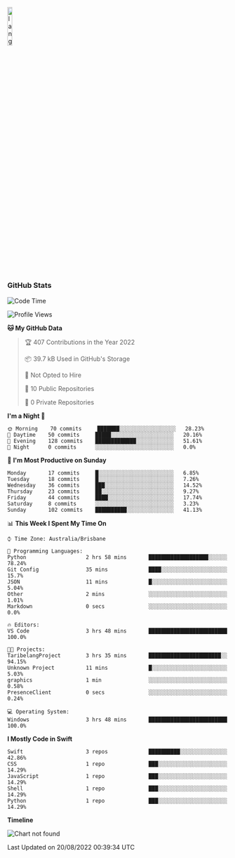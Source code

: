 <p align="left"><img width=15%" src="https://github.com/alansmathew/alansmathew/raw/master/lang.gif" alt="lang image here" /></p>

# <h3 align="left">GitHub Stats</h3>

<!--START_SECTION:waka-->
![Code Time](http://img.shields.io/badge/Code%20Time-9%20hrs%2031%20mins-blue)

![Profile Views](http://img.shields.io/badge/Profile%20Views-0-blue)

**🐱 My GitHub Data** 

> 🏆 407 Contributions in the Year 2022
 > 
> 📦 39.7 kB Used in GitHub's Storage 
 > 
> 🚫 Not Opted to Hire
 > 
> 📜 10 Public Repositories 
 > 
> 🔑 0 Private Repositories  
 > 
**I'm a Night 🦉** 

```text
🌞 Morning    70 commits     ███████░░░░░░░░░░░░░░░░░░   28.23% 
🌆 Daytime    50 commits     █████░░░░░░░░░░░░░░░░░░░░   20.16% 
🌃 Evening    128 commits    █████████████░░░░░░░░░░░░   51.61% 
🌙 Night      0 commits      ░░░░░░░░░░░░░░░░░░░░░░░░░   0.0%

```
📅 **I'm Most Productive on Sunday** 

```text
Monday       17 commits     █░░░░░░░░░░░░░░░░░░░░░░░░   6.85% 
Tuesday      18 commits     █░░░░░░░░░░░░░░░░░░░░░░░░   7.26% 
Wednesday    36 commits     ███░░░░░░░░░░░░░░░░░░░░░░   14.52% 
Thursday     23 commits     ██░░░░░░░░░░░░░░░░░░░░░░░   9.27% 
Friday       44 commits     ████░░░░░░░░░░░░░░░░░░░░░   17.74% 
Saturday     8 commits      ░░░░░░░░░░░░░░░░░░░░░░░░░   3.23% 
Sunday       102 commits    ██████████░░░░░░░░░░░░░░░   41.13%

```


📊 **This Week I Spent My Time On** 

```text
⌚︎ Time Zone: Australia/Brisbane

💬 Programming Languages: 
Python                   2 hrs 58 mins       ███████████████████░░░░░░   78.24% 
Git Config               35 mins             ████░░░░░░░░░░░░░░░░░░░░░   15.7% 
JSON                     11 mins             █░░░░░░░░░░░░░░░░░░░░░░░░   5.04% 
Other                    2 mins              ░░░░░░░░░░░░░░░░░░░░░░░░░   1.01% 
Markdown                 0 secs              ░░░░░░░░░░░░░░░░░░░░░░░░░   0.0%

🔥 Editors: 
VS Code                  3 hrs 48 mins       █████████████████████████   100.0%

🐱‍💻 Projects: 
TaribelangProject        3 hrs 35 mins       ███████████████████████░░   94.15% 
Unknown Project          11 mins             █░░░░░░░░░░░░░░░░░░░░░░░░   5.03% 
graphics                 1 min               ░░░░░░░░░░░░░░░░░░░░░░░░░   0.58% 
PresenceClient           0 secs              ░░░░░░░░░░░░░░░░░░░░░░░░░   0.24%

💻 Operating System: 
Windows                  3 hrs 48 mins       █████████████████████████   100.0%

```

**I Mostly Code in Swift** 

```text
Swift                    3 repos             ██████████░░░░░░░░░░░░░░░   42.86% 
CSS                      1 repo              ███░░░░░░░░░░░░░░░░░░░░░░   14.29% 
JavaScript               1 repo              ███░░░░░░░░░░░░░░░░░░░░░░   14.29% 
Shell                    1 repo              ███░░░░░░░░░░░░░░░░░░░░░░   14.29% 
Python                   1 repo              ███░░░░░░░░░░░░░░░░░░░░░░   14.29%

```


**Timeline**

![Chart not found](https://raw.githubusercontent.com/samh06/samh06/master/charts/bar_graph.png) 


 Last Updated on 20/08/2022 00:39:34 UTC
<!--END_SECTION:waka-->
